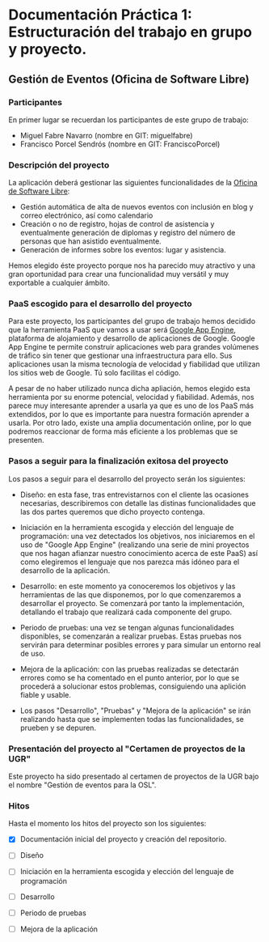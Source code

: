 # Documentación Práctica 1: Estructuración del trabajo en grupo y proyecto.

## Gestión de Eventos (Oficina de Software Libre)

### Participantes

En primer lugar se recuerdan los participantes de este grupo de trabajo:

* Miguel Fabre Navarro (nombre en GIT: miguelfabre)
* Francisco Porcel Sendrós (nombre en GIT: FranciscoPorcel)

### Descripción del proyecto 

La aplicación deberá gestionar las siguientes funcionalidades de la [Oficina de Software Libre](http://osl.ugr.es/):

* Gestión automática de alta de nuevos eventos con inclusión en blog y correo electrónico, así como calendario
* Creación o no de registro, hojas de control de asistencia y eventualmente generación de diplomas y registro del número de personas que han asistido eventualmente. 
* Generación de informes sobre los eventos: lugar y asistencia.

Hemos elegido éste proyecto porque nos ha parecido muy atractivo y una gran oportunidad para crear una funcionalidad muy versátil y muy exportable a cualquier ámbito.

### PaaS escogido para el desarrollo del proyecto

Para este proyecto, los participantes del grupo de trabajo hemos decidido que la herramienta PaaS que vamos a usar será [Google App Engine](https://appengine.google.com/), plataforma de alojamiento y desarrollo de aplicaciones de Google. Google App Engine te permite construir aplicaciones web para grandes volúmenes de tráfico sin tener que gestionar una infraestructura para ello. Sus aplicaciones usan la misma tecnología de velocidad y fiabilidad que utilizan los sitios web de Google. Tú solo facilitas el código. 

A pesar de no haber utilizado nunca dicha apliación, hemos elegido esta herramienta por su enorme potencial, velocidad y fiabilidad. Además, nos parece muy interesante aprender a usarla ya que es uno de los PaaS más extendidos, por lo que es importante para nuestra formación aprender a usarla. Por otro lado, existe una amplia documentación online, por lo que podremos reaccionar de forma más eficiente a los problemas que se presenten.


### Pasos a seguir para la finalización exitosa del proyecto

Los pasos a seguir para el desarrollo del proyecto serán los siguientes:

* Diseño: en esta fase, tras entrevistarnos con el cliente las ocasiones necesarias, describiremos con detalle las distinas funcionalidades que las dos partes queremos que dicho proyecto contenga.

* Iniciación en la herramienta escogida y elección del lenguaje de programación: una vez detectados los objetivos, nos iniciaremos en el uso de "Google App Engine" (realizando una serie de mini proyectos que nos hagan afianzar nuestro conocimiento acerca de este PaaS) así como elegiremos el lenguaje que nos parezca más idóneo para el desarrollo de la aplicación.

* Desarrollo: en este momento ya conoceremos los objetivos y las herramientas de las que disponemos, por lo que comenzaremos a desarrollar el proyecto. Se comenzará por tanto la implementación, detallando el trabajo que realizará cada componente del grupo.

* Periodo de pruebas: una vez se tengan algunas funcionalidades disponibles, se comenzarán a realizar pruebas. Estas pruebas nos servirán para determinar posibles errores y para simular un entorno real de uso.

* Mejora de la aplicación: con las pruebas realizadas se detectarán errores como se ha comentado en el punto anterior, por lo que se procederá a solucionar estos problemas, consiguiendo una aplición fiable y usable.

* Los pasos "Desarrollo", "Pruebas" y "Mejora de la aplicación" se irán realizando hasta que se implementen todas las funcionalidades, se prueben y se depuren.

### Presentación del proyecto al "Certamen de proyectos de la UGR"

Este proyecto ha sido presentado al certamen de proyectos de la UGR bajo el nombre "Gestión de eventos para la OSL".

### Hitos

Hasta el momento los hitos del proyecto son los siguientes:

* [X] Documentación inicial del proyecto y creación del repositorio.
* [ ] Diseño
* [ ] Iniciación en la herramienta escogida y elección del lenguaje de programación
* [ ] Desarrollo
* [ ] Periodo de pruebas
* [ ] Mejora de la aplicación



